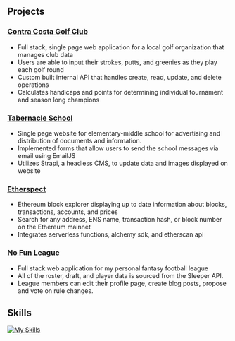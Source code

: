 ## Projects
### [Contra Costa Golf Club](https://ccgc.vercel.app)
- Full stack, single page web application for a local golf organization that manages club data
- Users are able to input their strokes, putts, and greenies as they play each golf round
- Custom built internal API that handles create, read, update, and delete operations 
- Calculates handicaps and points for determining individual tournament and season long champions

### [Tabernacle School](https://www.tabernacle.school)
- Single page website for elementary-middle school for advertising and distribution of documents and information.
- Implemented forms that allow users to send the school messages via email using EmailJS
- Utilizes Strapi, a headless CMS, to update data and images displayed on website

### [Etherspect](https://etherspect.vercel.app/)
- Ethereum block explorer displaying up to date information about blocks, transactions, accounts, and prices
- Search for any address, ENS name, transaction hash, or block number on the Ethereum mainnet
- Integrates serverless functions, alchemy sdk, and etherscan api


### [No Fun League](https://no-fun-league.up.railway.app/)
- Full stack web application for my personal fantasy football league
- All of the roster, draft, and player data is sourced from the Sleeper API.
- League members can edit their profile page, create blog posts, propose and vote on rule changes. 


## Skills

[![My Skills](https://skillicons.dev/icons?i=js,ts,py,solidity,react,nextjs,vercel,nodejs,express,postgres,django,linux,bash,git,github,docker,md,mongodb,aws,html,css,sass,tailwind,materialui,bootstrap)](https://skillicons.dev)
 

